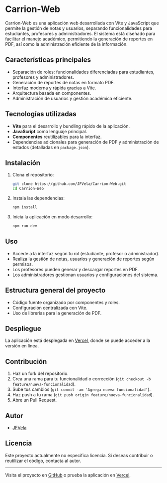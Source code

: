 # Carrion-Web

Carrion-Web es una aplicación web desarrollada con Vite y JavaScript que permite la gestión de notas y usuarios, separando funcionalidades para estudiantes, profesores y administradores. El sistema está diseñado para facilitar el manejo académico, permitiendo la generación de reportes en PDF, así como la administración eficiente de la información.

## Características principales

- Separación de roles: funcionalidades diferenciadas para estudiantes, profesores y administradores.
- Generación de reportes de notas en formato PDF.
- Interfaz moderna y rápida gracias a Vite.
- Arquitectura basada en componentes.
- Administración de usuarios y gestión académica eficiente.

## Tecnologías utilizadas

- **Vite** para el desarrollo y bundling rápido de la aplicación.
- **JavaScript** como lenguaje principal.
- **Componentes** reutilizables para la interfaz.
- Dependencias adicionales para generación de PDF y administración de estados (detalladas en `package.json`).

## Instalación

1. Clona el repositorio:
   ```bash
   git clone https://github.com/JFVela/Carrion-Web.git
   cd Carrion-Web
   ```

2. Instala las dependencias:
   ```bash
   npm install
   ```

3. Inicia la aplicación en modo desarrollo:
   ```bash
   npm run dev
   ```

## Uso

- Accede a la interfaz según tu rol (estudiante, profesor o administrador).
- Realiza la gestión de notas, usuarios y generación de reportes según permisos.
- Los profesores pueden generar y descargar reportes en PDF.
- Los administradores gestionan usuarios y configuraciones del sistema.

## Estructura general del proyecto

- Código fuente organizado por componentes y roles.
- Configuración centralizada con Vite.
- Uso de librerías para la generación de PDF.

## Despliegue

La aplicación está desplegada en [Vercel](https://carrion-web.vercel.app), donde se puede acceder a la versión en línea.

## Contribución

1. Haz un fork del repositorio.
2. Crea una rama para tu funcionalidad o corrección (`git checkout -b feature/nueva-funcionalidad`).
3. Sube tus cambios (`git commit -am 'Agrega nueva funcionalidad'`).
4. Haz push a tu rama (`git push origin feature/nueva-funcionalidad`).
5. Abre un Pull Request.

## Autor

- [JFVela](https://github.com/JFVela)

## Licencia

Este proyecto actualmente no especifica licencia. Si deseas contribuir o reutilizar el código, contacta al autor.

---

Visita el proyecto en [GitHub](https://github.com/JFVela/Carrion-Web) o prueba la aplicación en [Vercel](https://carrion-web.vercel.app).
